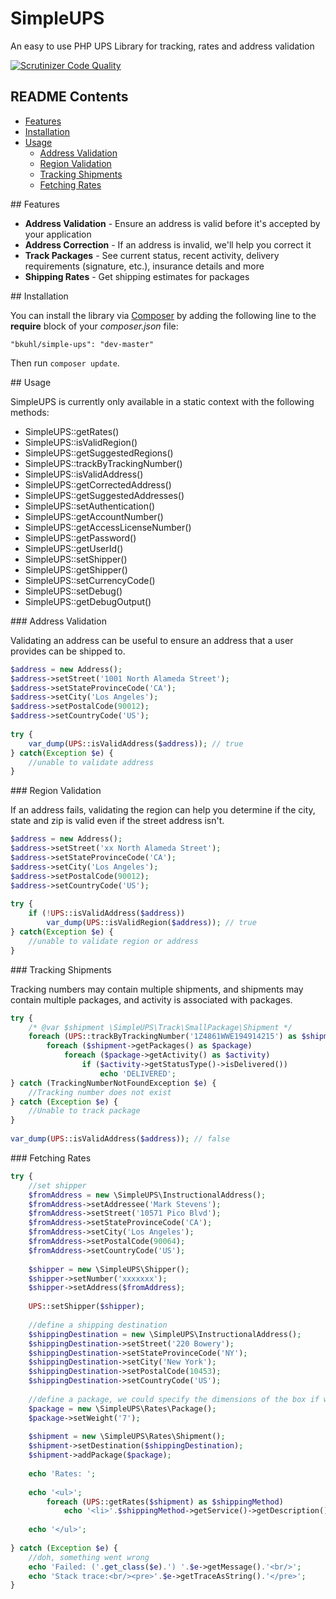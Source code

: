 # SimpleUPS

An easy to use PHP UPS Library for tracking, rates and address validation

[![Scrutinizer Code Quality](https://scrutinizer-ci.com/g/bkuhl/simple-ups/badges/quality-score.png?b=master)](https://scrutinizer-ci.com/g/bkuhl/simple-ups/?branch=master)

## README Contents

* [Features](#features)
* [Installation](#installation)
* [Usage](#usage)
  * [Address Validation](#address-validation)
  * [Region Validation](#region-validation)
  * [Tracking Shipments](#tracking-shiments)
  * [Fetching Rates](#fetching-rates)

<a name="features" />
## Features

 * **Address Validation** - Ensure an address is valid before it's accepted by your application
 * **Address Correction** - If an address is invalid, we'll help you correct it
 * **Track Packages** - See current status, recent activity, delivery requirements (signature, etc.), insurance details and more
 * **Shipping Rates** - Get shipping estimates for packages

<a name="installation" />
## Installation

You can install the library via [Composer](http://getcomposer.org) by adding the following line to the **require** block of your *composer.json* file:

````
"bkuhl/simple-ups": "dev-master"
````

Then run `composer update`.

<a name="usage" />
## Usage

SimpleUPS is currently only available in a static context with the following methods:

 * SimpleUPS::getRates()
 * SimpleUPS::isValidRegion()
 * SimpleUPS::getSuggestedRegions()
 * SimpleUPS::trackByTrackingNumber()
 * SimpleUPS::isValidAddress()
 * SimpleUPS::getCorrectedAddress()
 * SimpleUPS::getSuggestedAddresses()
 * SimpleUPS::setAuthentication()
 * SimpleUPS::getAccountNumber()
 * SimpleUPS::getAccessLicenseNumber()
 * SimpleUPS::getPassword()
 * SimpleUPS::getUserId()
 * SimpleUPS::setShipper()
 * SimpleUPS::getShipper()
 * SimpleUPS::setCurrencyCode()
 * SimpleUPS::setDebug()
 * SimpleUPS::getDebugOutput()

<a name="address-validation" />
### Address Validation

Validating an address can be useful to ensure an address that a user provides can be shipped to.

```php
$address = new Address();
$address->setStreet('1001 North Alameda Street');
$address->setStateProvinceCode('CA');
$address->setCity('Los Angeles');
$address->setPostalCode(90012);
$address->setCountryCode('US');
 
try {
    var_dump(UPS::isValidAddress($address)); // true
} catch(Exception $e) {
    //unable to validate address
}
```

<a name="region-validation" />
### Region Validation

If an address fails, validating the region can help you determine if the city, state and zip is valid even if the street address isn't.

```php
$address = new Address();
$address->setStreet('xx North Alameda Street');
$address->setStateProvinceCode('CA');
$address->setCity('Los Angeles');
$address->setPostalCode(90012);
$address->setCountryCode('US');
 
try {
    if (!UPS::isValidAddress($address))
        var_dump(UPS::isValidRegion($address)); // true
} catch(Exception $e) {
    //unable to validate region or address
}
```

<a name="tracking-shipments" />
### Tracking Shipments

Tracking numbers may contain multiple shipments, and shipments may contain multiple packages, and activity is associated with packages.

```php
try {
    /* @var $shipment \SimpleUPS\Track\SmallPackage\Shipment */
    foreach (UPS::trackByTrackingNumber('1Z4861WWE194914215') as $shipment)
        foreach ($shipment->getPackages() as $package)
            foreach ($package->getActivity() as $activity)
                if ($activity->getStatusType()->isDelivered())
                    echo 'DELIVERED';
} catch (TrackingNumberNotFoundException $e) {
    //Tracking number does not exist
} catch (Exception $e) {
    //Unable to track package
}
 
var_dump(UPS::isValidAddress($address)); // false
```

<a name="fetching-rates" />
### Fetching Rates

```php
try {
    //set shipper
    $fromAddress = new \SimpleUPS\InstructionalAddress();
    $fromAddress->setAddressee('Mark Stevens');
    $fromAddress->setStreet('10571 Pico Blvd');
    $fromAddress->setStateProvinceCode('CA');
    $fromAddress->setCity('Los Angeles');
    $fromAddress->setPostalCode(90064);
    $fromAddress->setCountryCode('US');
 
    $shipper = new \SimpleUPS\Shipper();
    $shipper->setNumber('xxxxxxx');
    $shipper->setAddress($fromAddress);
 
    UPS::setShipper($shipper);
 
    //define a shipping destination
    $shippingDestination = new \SimpleUPS\InstructionalAddress();
    $shippingDestination->setStreet('220 Bowery');
    $shippingDestination->setStateProvinceCode('NY');
    $shippingDestination->setCity('New York');
    $shippingDestination->setPostalCode(10453);
    $shippingDestination->setCountryCode('US');
 
    //define a package, we could specify the dimensions of the box if we wanted a more accurate estimate
    $package = new \SimpleUPS\Rates\Package();
    $package->setWeight('7');
 
    $shipment = new \SimpleUPS\Rates\Shipment();
    $shipment->setDestination($shippingDestination);
    $shipment->addPackage($package);
 
    echo 'Rates: ';
 
    echo '<ul>';
        foreach (UPS::getRates($shipment) as $shippingMethod)
            echo '<li>'.$shippingMethod->getService()->getDescription().' ($'.$shippingMethod->getTotalCharges().')</li>';
 
    echo '</ul>';
 
} catch (Exception $e) {
    //doh, something went wrong
    echo 'Failed: ('.get_class($e).') '.$e->getMessage().'<br/>';
    echo 'Stack trace:<br/><pre>'.$e->getTraceAsString().'</pre>';
}
```
